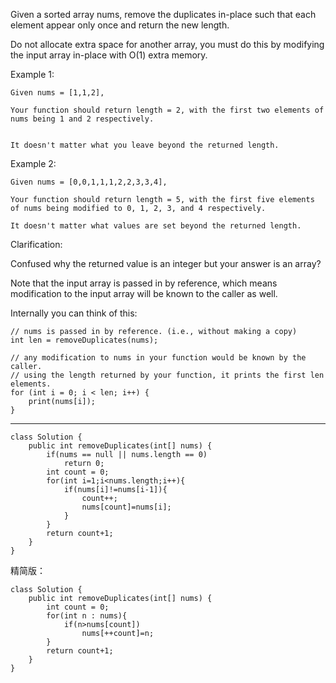 Given a sorted array nums, remove the duplicates in-place such that each element appear only once and return the new length.

Do not allocate extra space for another array, you must do this by modifying the input array in-place with O(1) extra memory.

Example 1:

```
Given nums = [1,1,2],

Your function should return length = 2, with the first two elements of nums being 1 and 2 respectively.


It doesn't matter what you leave beyond the returned length.
```
Example 2:

```
Given nums = [0,0,1,1,1,2,2,3,3,4],

Your function should return length = 5, with the first five elements of nums being modified to 0, 1, 2, 3, and 4 respectively.

It doesn't matter what values are set beyond the returned length.
```

Clarification:

Confused why the returned value is an integer but your answer is an array?

Note that the input array is passed in by reference, which means modification to the input array will be known to the caller as well.

Internally you can think of this:

```
// nums is passed in by reference. (i.e., without making a copy)
int len = removeDuplicates(nums);

// any modification to nums in your function would be known by the caller.
// using the length returned by your function, it prints the first len elements.
for (int i = 0; i < len; i++) {
    print(nums[i]);
}
```


---

```
class Solution {
    public int removeDuplicates(int[] nums) {
        if(nums == null || nums.length == 0)
            return 0;
        int count = 0;
        for(int i=1;i<nums.length;i++){
            if(nums[i]!=nums[i-1]){
                count++;
                nums[count]=nums[i];                
            }
        }
        return count+1;
    }
}
```
精简版：
```
class Solution {
    public int removeDuplicates(int[] nums) {
        int count = 0;
        for(int n : nums){
            if(n>nums[count])
                nums[++count]=n;             
        }
        return count+1;
    }
}
```
